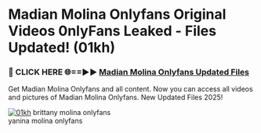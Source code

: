 # Madian Molina Onlyfans Original Videos 0nlyFans Leaked - Files Updated! (01kh)

<h3>🔴 CLICK HERE 🌐==►► <a href="https://tinyurl.com/3hn5wdd3" rel="nofollow">Madian Molina Onlyfans Updated Files</a></h3>

Get Madian Molina Onlyfans and all content. Now you can access all videos and pictures of Madian Molina Onlyfans. New Updated Files 2025!

[![01kh](https://i.imgur.com/4HnBqBT.gif)](https://tinyurl.com/3hn5wdd3)
brittany molina onlyfans<br>
yanina molina onlyfans
